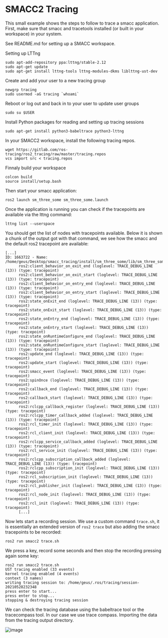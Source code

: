 # SMACC2 Tracing

This small example shows the steps to follow to trace a smacc application.
First, make sure that smacc and tracetools installed (or built in your workspace) in your system.

See README.md for setting up a SMACC workspace.

Setting up LTTng

```
sudo apt-add-repository ppa:lttng/stable-2.12
sudo apt-get update
sudo apt-get install lttng-tools lttng-modules-dkms liblttng-ust-dev
```

Create and add your user to a new tracing group

```
newgrp tracing
sudo usermod -aG tracing `whoami`
```
Reboot or log out and back in to your user to update user groups

```
sudo su $USER
```
Install Python packages for reading and setting up tracing sessions

```
sudo apt-get install python3-babeltrace python3-lttng
```
In your SMACC2 workspace, install the following tracing repos.

```
wget https://gitlab.com/ros-tracing/ros2_tracing/raw/master/tracing.repos
vcs import src < tracing.repos
```
Finnaly build your workspace

```
colcon build
source install/setup.bash
```
Then start your smacc application:

```
ros2 launch sm_three_some sm_three_some.launch
```
Once the application is running you can check if the tracepoints are available via the lttng command:

```
lttng list --userspace
```
You should get the list of nodes with tracepoints available. Below it is shown a chunk of the output got with that command, we see how the smacc and the default ros2 tracepoint are available:

```
[...]
ID: 1663722 - Name: /home/geus/Desktop/smacc_tracing/install/sm_three_some/lib/sm_three_some/sm_three_some_node
      ros2:client_behavior_on_exit_end (loglevel: TRACE_DEBUG_LINE (13)) (type: tracepoint)
      ros2:client_behavior_on_exit_start (loglevel: TRACE_DEBUG_LINE (13)) (type: tracepoint)
      ros2:client_behavior_on_entry_end (loglevel: TRACE_DEBUG_LINE (13)) (type: tracepoint)
      ros2:client_behavior_on_entry_start (loglevel: TRACE_DEBUG_LINE (13)) (type: tracepoint)
      ros2:state_onExit_end (loglevel: TRACE_DEBUG_LINE (13)) (type: tracepoint)
      ros2:state_onExit_start (loglevel: TRACE_DEBUG_LINE (13)) (type: tracepoint)
      ros2:state_onEntry_end (loglevel: TRACE_DEBUG_LINE (13)) (type: tracepoint)
      ros2:state_onEntry_start (loglevel: TRACE_DEBUG_LINE (13)) (type: tracepoint)
      ros2:state_onRuntimeConfigure_end (loglevel: TRACE_DEBUG_LINE (13)) (type: tracepoint)
      ros2:state_onRuntimeConfigure_start (loglevel: TRACE_DEBUG_LINE (13)) (type: tracepoint)
      ros2:update_end (loglevel: TRACE_DEBUG_LINE (13)) (type: tracepoint)
      ros2:update_start (loglevel: TRACE_DEBUG_LINE (13)) (type: tracepoint)
      ros2:smacc_event (loglevel: TRACE_DEBUG_LINE (13)) (type: tracepoint)
      ros2:spinOnce (loglevel: TRACE_DEBUG_LINE (13)) (type: tracepoint)
      ros2:callback_end (loglevel: TRACE_DEBUG_LINE (13)) (type: tracepoint)
      ros2:callback_start (loglevel: TRACE_DEBUG_LINE (13)) (type: tracepoint)
      ros2:rclcpp_callback_register (loglevel: TRACE_DEBUG_LINE (13)) (type: tracepoint)
      ros2:rclcpp_timer_callback_added (loglevel: TRACE_DEBUG_LINE (13)) (type: tracepoint)
      ros2:rcl_timer_init (loglevel: TRACE_DEBUG_LINE (13)) (type: tracepoint)
      ros2:rcl_client_init (loglevel: TRACE_DEBUG_LINE (13)) (type: tracepoint)
      ros2:rclcpp_service_callback_added (loglevel: TRACE_DEBUG_LINE (13)) (type: tracepoint)
      ros2:rcl_service_init (loglevel: TRACE_DEBUG_LINE (13)) (type: tracepoint)
      ros2:rclcpp_subscription_callback_added (loglevel: TRACE_DEBUG_LINE (13)) (type: tracepoint)
      ros2:rclcpp_subscription_init (loglevel: TRACE_DEBUG_LINE (13)) (type: tracepoint)
      ros2:rcl_subscription_init (loglevel: TRACE_DEBUG_LINE (13)) (type: tracepoint)
      ros2:rcl_publisher_init (loglevel: TRACE_DEBUG_LINE (13)) (type: tracepoint)
      ros2:rcl_node_init (loglevel: TRACE_DEBUG_LINE (13)) (type: tracepoint)
      ros2:rcl_init (loglevel: TRACE_DEBUG_LINE (13)) (type: tracepoint)
      [...]
```
Now lets start a recording session. We use a custom command ```trace.sh```, it is essentially an extended version of ```ros2 trace``` but also adding the smacc tracepoints to be recorded:

```
ros2 run smacc2 trace.sh
```
We press a key, record some seconds and then stop the recording pressing again some key:

```
ros2 run smacc2 trace.sh
UST tracing enabled (33 events)
kernel tracing enabled (4 events)
context (3 names)
writing tracing session to: /home/geus/.ros/tracing/session-20210528232348
press enter to start...
press enter to stop...
stopping & destroying tracing session
```
We can check the tracing database using the babeltrace tool or the tracecompass tool.
In our case we use trace compass. Importing the data from the tracing output directory.

![image](https://user-images.githubusercontent.com/13334595/120043632-9b258500-c00c-11eb-9e64-cb5507c46f49.png)
